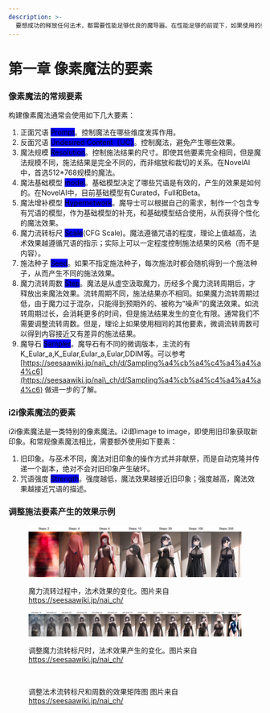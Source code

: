 ```yaml
---
description: >-
  要想成功的释放任何法术，都需要性能足够优良的魔导器。在性能足够的前提下，如果使用的要素完全相同且操作正确，使用任何公司制造的魔导器，都能得到完全相同的施法结果，只有施法时间会存在差异。如果你发现自己的魔导器性能不足，除购买新的魔导器外，也可以选择租赁瑟文型魔导器，或者和朋友py。无论如何，钞能力是解决魔导器问题的最简单方法，否则需要较高的施法智慧或者社交智慧。本书不对魔导器问题进行展开讨论。
---
```


# 第一章 像素魔法的要素

### 像素魔法的常规要素

构建像素魔法通常会使用如下几大要素：

1. 正面咒语 <mark style="background-color:blue;">Prompt</mark>。控制魔法在哪些维度发挥作用。
2. 反面咒语 <mark style="background-color:blue;">Undesired Content（UC）</mark>。控制魔法，避免产生哪些效果。
3. 魔法规模 <mark style="background-color:blue;">Resolution</mark>。控制施法结果的尺寸。即使其他要素完全相同，但是魔法规模不同，施法结果是完全不同的，而非缩放和裁切的关系。在NovelAI中，首选512\*768规模的魔法。
4. 魔法基础模型 <mark style="background-color:blue;">model</mark>。基础模型决定了哪些咒语是有效的，产生的效果是如何的。在NovelAI中，目前基础模型有Curated，Full和Beta。
5. 魔法增补模型 <mark style="background-color:blue;">Hypernetwork</mark>。魔导士可以根据自己的需求，制作一个包含专有咒语的模型，作为基础模型的补充，和基础模型结合使用，从而获得个性化的魔法效果。
6. 魔力流转标尺 <mark style="background-color:blue;">Scale</mark>(CFG Scale)。魔法遵循咒语的程度，理论上值越高，法术效果越遵循咒语的指示；实际上可以一定程度控制施法结果的风格（而不是内容）。
7. 施法种子 <mark style="background-color:blue;">Seed</mark>。如果不指定施法种子，每次施法时都会随机得到一个施法种子，从而产生不同的施法效果。
8. 魔力流转周数 <mark style="background-color:blue;">Step</mark>。魔法是从虚空汲取魔力，历经多个魔力流转周期后，才释放出来魔法效果。流转周期不同，施法结果亦不相同。如果魔力流转周期过低，由于魔力过于混杂，只能得到预期外的、被称为“噪声”的魔法效果。如流转周期过长，会消耗更多的时间，但是施法结果发生的变化有限。通常我们不需要调整流转周数。但是，理论上如果使用相同的其他要素，微调流转周数可以得到内容接近又有差异的施法结果。
9. 魔导石 <mark style="background-color:blue;">Sampler</mark>。魔导石有不同的微调版本，主流的有K\_Eular\_a,K\_Eular,Eular\_a,Eular,DDIM等。可以参考 [https://seesaawiki.jp/nai\_ch/d/Sampling%a4%cb%a4%c4%a4%a4%a4%c6](https://seesaawiki.jp/nai\_ch/d/Sampling%a4%cb%a4%c4%a4%a4%a4%c6) 做进一步的了解。



### i2i像素魔法的要素

i2i像素魔法是一类特别的像素魔法。i2i即image to image，即使用旧印象获取新印象。和常规像素魔法相比，需要额外使用如下要素：

1. 旧印象。与巫术不同，魔法对旧印象的操作方式并非献祭，而是自动克隆并传递一个副本，绝对不会对旧印象产生破坏。
2. 咒语强度 <mark style="background-color:blue;">Strength</mark>。强度越低，魔法效果越接近旧印象；强度越高，魔法效果越接近咒语的描述。



### 调整施法要素产生的效果示例

<figure><img src=".gitbook/assets/1-1.png" alt=""><figcaption><p>魔力流转过程中，法术效果的变化。图片来自<a href="https://seesaawiki.jp/nai_ch/">https://seesaawiki.jp/nai_ch/</a></p></figcaption></figure>

<figure><img src=".gitbook/assets/1-2.png" alt=""><figcaption><p>调整魔力流转标尺时，法术效果产生的变化。图片来自<a href="https://seesaawiki.jp/nai_ch/">https://seesaawiki.jp/nai_ch/</a></p></figcaption></figure>

<figure><img src=".gitbook/assets/1-3.png" alt=""><figcaption><p>调整法术流转标尺和周数的效果矩阵图 图片来自<a href="https://seesaawiki.jp/nai_ch/">https://seesaawiki.jp/nai_ch/</a></p></figcaption></figure>

